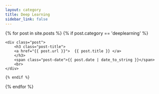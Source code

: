 ```yaml
---
layout: category
title: Deep Learning
sidebar_link: false
---
```


<div class="posts">
{% for post in site.posts %}
    {% if post.category == 'deeplearning' %}

	<div class="post">
	    <h3 class="post-title">
		<a href="{{ post.url }}">  {{ post.title }} </a>
	    </h3>
	    <span class="post-date">{{ post.date | date_to_string }}</span>
	    <br>
	</div>

    {% endif %}
{% endfor %}
</div>
